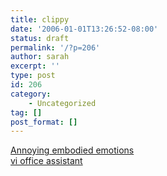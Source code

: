 ```yaml
---
title: clippy
date: '2006-01-01T13:26:52-08:00'
status: draft
permalink: '/?p=206'
author: sarah
excerpt: ''
type: post
id: 206
category:
    - Uncategorized
tag: []
post_format: []
---
```

[Annoying embodied emotions](http://charlie.dgrc.crc.ca/cgi-bin/Sylvie/Blog/casarch.pl?2005/11/22/4.txt)  
[vi office assistant](http://www.gunson.ca/blog/archives/2005/05/office_assistan.html)